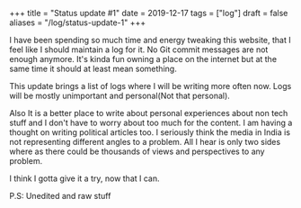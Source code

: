 +++
title = "Status update #1"
date = 2019-12-17
tags = ["log"]
draft = false
aliases = "/log/status-update-1"
+++

I have been spending so much time and energy tweaking this website, that I feel
like I should maintain a log for it. No Git commit messages are not enough anymore.
It's kinda fun owning a place on the internet but at the same time it should at
least mean something.

This update brings a list of logs where I will be writing more often now. Logs
will be mostly unimportant and personal(Not that personal).

Also It is a better place to write about personal experiences about non tech
stuff and I don't have to worry about too much for the content. I am having a thought
on writing political articles too. I seriously think the media in India is not
representing different angles to a problem. All I hear is only two sides
where as there could be thousands of views and perspectives to any problem.

I think I gotta give it a try, now that I can.

P.S: Unedited and raw stuff
